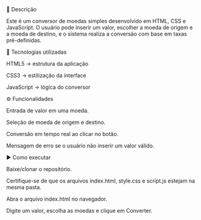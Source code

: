 📌 Descrição

Este é um conversor de moedas simples desenvolvido em HTML, CSS e JavaScript.
O usuário pode inserir um valor, escolher a moeda de origem e a moeda de destino, e o sistema realiza a conversão com base em taxas pré-definidas.

🚀 Tecnologias utilizadas

HTML5 → estrutura da aplicação

CSS3 → estilização da interface

JavaScript → lógica do conversor

⚙️ Funcionalidades

Entrada de valor em uma moeda.

Seleção de moeda de origem e destino.

Conversão em tempo real ao clicar no botão.

Mensagem de erro se o usuário não inserir um valor válido.

▶️ Como executar

Baixe/clonar o repositório.

Certifique-se de que os arquivos index.html, style.css e script.js estejam na mesma pasta.

Abra o arquivo index.html no navegador.

Digite um valor, escolha as moedas e clique em Converter.
